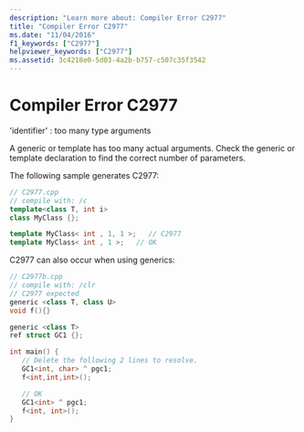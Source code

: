 ```yaml
---
description: "Learn more about: Compiler Error C2977"
title: "Compiler Error C2977"
ms.date: "11/04/2016"
f1_keywords: ["C2977"]
helpviewer_keywords: ["C2977"]
ms.assetid: 3c4218e0-5d03-4a2b-b757-c507c35f3542
---
```

# Compiler Error C2977

'identifier' : too many type arguments

A generic or template has too many actual arguments. Check the generic or template declaration to find the correct number of parameters.

The following sample generates C2977:

```cpp
// C2977.cpp
// compile with: /c
template<class T, int i>
class MyClass {};

template MyClass< int , 1, 1 >;   // C2977
template MyClass< int , 1 >;   // OK
```

C2977 can also occur when using generics:

```cpp
// C2977b.cpp
// compile with: /clr
// C2977 expected
generic <class T, class U>
void f(){}

generic <class T>
ref struct GC1 {};

int main() {
   // Delete the following 2 lines to resolve.
   GC1<int, char> ^ pgc1;
   f<int,int,int>();

   // OK
   GC1<int> ^ pgc1;
   f<int, int>();
}
```

